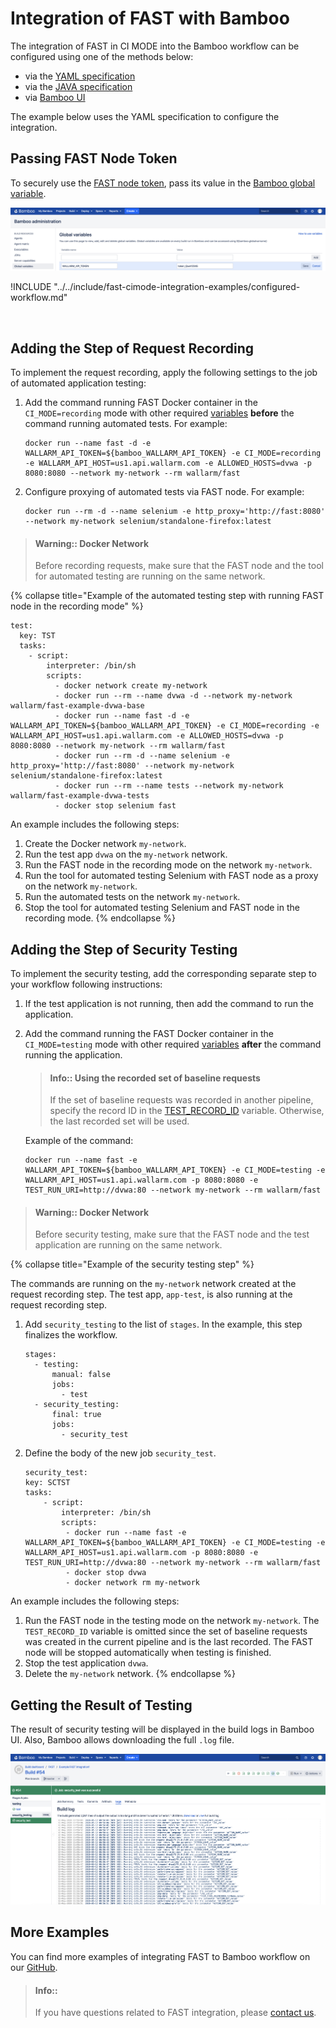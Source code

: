 # Integration of FAST with Bamboo

The integration of FAST in CI MODE into the Bamboo workflow can be configured using one of the methods below:

* via the [YAML specification](https://confluence.atlassian.com/bamboo/bamboo-yaml-specs-938844479.html)
* via the [JAVA specification](https://confluence.atlassian.com/bamboo/bamboo-java-specs-941616821.html)
* via [Bamboo UI](https://confluence.atlassian.com/bamboo/jobs-and-tasks-289277035.html)

The example below uses the YAML specification to configure the integration.

## Passing FAST Node Token

To securely use the [FAST node token](../../operations/create-node.md), pass its value in the [Bamboo global variable](https://confluence.atlassian.com/bamboo/defining-global-variables-289277112.html).

![Passing Bamboo global variable](../../../images/poc/common/examples/bamboo-cimode/bamboo-env-var-example.png)

!INCLUDE "../../include/fast-cimode-integration-examples/configured-workflow.md"

<br>

## Adding the Step of Request Recording

To implement the request recording, apply the following settings to the job of automated application testing:

1. Add the command running FAST Docker container in the `CI_MODE=recording` mode with other required [variables](../ci-mode-recording.md#environment-variables-in-recording-mode) __before__ the command running automated tests. For example:

    ```
    docker run --name fast -d -e WALLARM_API_TOKEN=${bamboo_WALLARM_API_TOKEN} -e CI_MODE=recording -e WALLARM_API_HOST=us1.api.wallarm.com -e ALLOWED_HOSTS=dvwa -p 8080:8080 --network my-network --rm wallarm/fast
    ```
2. Configure proxying of automated tests via FAST node. For example:

    ```
    docker run --rm -d --name selenium -e http_proxy='http://fast:8080' --network my-network selenium/standalone-firefox:latest
    ```

> #### Warning:: Docker Network
>
> Before recording requests, make sure that the FAST node and the tool for automated testing are running on the same network.

{% collapse title="Example of the automated testing step with running FAST node in the recording mode" %}

```
test:
  key: TST
  tasks:
    - script:
        interpreter: /bin/sh
        scripts:
          - docker network create my-network
          - docker run --rm --name dvwa -d --network my-network wallarm/fast-example-dvwa-base
          - docker run --name fast -d -e WALLARM_API_TOKEN=${bamboo_WALLARM_API_TOKEN} -e CI_MODE=recording -e WALLARM_API_HOST=us1.api.wallarm.com -e ALLOWED_HOSTS=dvwa -p 8080:8080 --network my-network --rm wallarm/fast
          - docker run --rm -d --name selenium -e http_proxy='http://fast:8080' --network my-network selenium/standalone-firefox:latest
          - docker run --rm --name tests --network my-network wallarm/fast-example-dvwa-tests
          - docker stop selenium fast
```

An example includes the following steps:

1. Create the Docker network `my-network`.
2. Run the test app `dvwa` on the `my-network` network.
3. Run the FAST node in the recording mode on the network `my-network`.
4. Run the tool for automated testing Selenium with FAST node as a proxy on the network `my-network`.
5. Run the automated tests on the network `my-network`.
6. Stop the tool for automated testing Selenium and FAST node in the recording mode.
{% endcollapse %}

## Adding the Step of Security Testing

To implement the security testing, add the corresponding separate step to your workflow following instructions:

1. If the test application is not running, then add the command to run the application.
2. Add the command running the FAST Docker container in the `CI_MODE=testing` mode with other required [variables](../ci-mode-testing.md#environment-variables-in-testing-mode) __after__ the command running the application.

    > #### Info:: Using the recorded set of baseline requests
    >
    > If the set of baseline requests was recorded in another pipeline, specify the record ID in the [TEST_RECORD_ID](../ci-mode-testing.md#environment-variables-in-testing-mode) variable. Otherwise, the last recorded set will be used.

    Example of the command:

    ```
    docker run --name fast -e WALLARM_API_TOKEN=${bamboo_WALLARM_API_TOKEN} -e CI_MODE=testing -e WALLARM_API_HOST=us1.api.wallarm.com -p 8080:8080 -e TEST_RUN_URI=http://dvwa:80 --network my-network --rm wallarm/fast
    ```

> #### Warning:: Docker Network
>
> Before security testing, make sure that the FAST node and the test application are running on the same network.

{% collapse title="Example of the security testing step" %}

The commands are running on the `my-network` network created at the request recording step. The test app, `app-test`, is also running at the request recording step.

1. Add `security_testing` to the list of `stages`. In the example, this step finalizes the workflow.

    ```
    stages:
      - testing:
          manual: false
          jobs:
            - test
      - security_testing:
          final: true
          jobs:
            - security_test
    ```
2. Define the body of the new job `security_test`.

    ```
    security_test:
    key: SCTST
    tasks:
        - script:
            interpreter: /bin/sh
            scripts:
             - docker run --name fast -e WALLARM_API_TOKEN=${bamboo_WALLARM_API_TOKEN} -e CI_MODE=testing -e WALLARM_API_HOST=us1.api.wallarm.com -p 8080:8080 -e TEST_RUN_URI=http://dvwa:80 --network my-network --rm wallarm/fast 
             - docker stop dvwa
             - docker network rm my-network
    ```

An example includes the following steps:

1. Run the FAST node in the testing mode on the network `my-network`. The `TEST_RECORD_ID` variable is omitted since the set of baseline requests was created in the current pipeline and is the last recorded. The FAST node will be stopped automatically when testing is finished.
2. Stop the test application `dvwa`.
3. Delete the `my-network` network.
{% endcollapse %}

## Getting the Result of Testing

The result of security testing will be displayed in the build logs in Bamboo UI. Also, Bamboo allows downloading the full `.log` file.

![The result of running the FAST node in testing mode](../../../images/poc/common/examples/bamboo-cimode/bamboo-ci-example.png)

## More Examples

You can find more examples of integrating FAST to Bamboo workflow on our [GitHub](https://github.com/wallarm/fast-examples).

> #### Info::
> If you have questions related to FAST integration, please [contact us](mailto:support@wallarm.com).